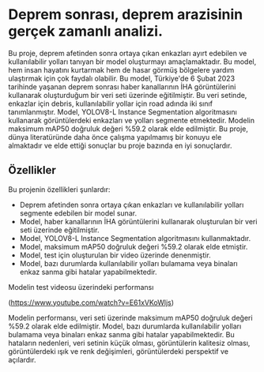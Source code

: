 # Deprem sonrası, deprem arazisinin gerçek zamanlı analizi.

Bu proje, deprem afetinden sonra ortaya çıkan enkazları ayırt edebilen ve kullanılabilir yolları tanıyan bir model oluşturmayı amaçlamaktadır. Bu model, hem insan hayatını kurtarmak hem de hasar görmüş bölgelere yardım ulaştırmak için çok faydalı olabilir. Bu model, Türkiye'de 6 Şubat 2023 tarihinde yaşanan deprem sonrası haber kanallarının İHA görüntülerini kullanarak oluşturduğum bir veri seti üzerinde eğitilmiştir. Bu veri setinde, enkazlar için debris, kullanılabilir yollar için road adında iki sınıf tanımlanmıştır. Model, YOLOV8-L Instance Segmentation algoritmasını kullanarak görüntülerdeki enkazları ve yolları segmente etmektedir. Modelin maksimum mAP50 doğruluk değeri %59.2 olarak elde edilmiştir. Bu proje, dünya literatüründe daha önce çalışma yapılmamış bir konuyu ele almaktadır ve elde ettiği sonuçlar bu proje bazında en iyi sonuçlardır.

## Özellikler

Bu projenin özellikleri şunlardır:

- Deprem afetinden sonra ortaya çıkan enkazları ve kullanılabilir yolları segmente edebilen bir model sunar.
- Model, haber kanallarının İHA görüntülerini kullanarak oluşturulan bir veri seti üzerinde eğitilmiştir.
- Model, YOLOV8-L Instance Segmentation algoritmasını kullanmaktadır.
- Model, maksimum mAP50 doğruluk değeri %59.2 olarak elde etmiştir.
- Model, test için oluşturulan bir video üzerinde denenmiştir.
- Model, bazı durumlarda kullanılabilir yolları bulamama veya binaları enkaz sanma gibi hatalar yapabilmektedir.

Modelin test videosu üzerindeki performansı

(https://www.youtube.com/watch?v=E61xVKoWljs)

Modelin performansı, veri seti üzerinde maksimum mAP50 doğruluk değeri %59.2 olarak elde edilmiştir. Model, bazı durumlarda kullanılabilir yolları bulamama veya binaları enkaz sanma gibi hatalar yapabilmektedir. Bu hataların nedenleri, veri setinin küçük olması, görüntülerin kalitesiz olması, görüntülerdeki ışık ve renk değişimleri, görüntülerdeki perspektif ve açılardır.
